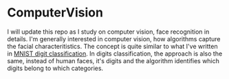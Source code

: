 # ComputerVision

I will update this repo as I study on computer vision, face recognition in details. I'm generally interested in computer vision, how algorithms capture the facial characteritistics. The concept is quite similar to what I've written in <a href=https://github.com/kckenneth/MNIST_digits>MNIST digit classification</a>. In digits classification, the approach is also the same, instead of human faces, it's digits and the algorithm identifies which digits belong to which categories. 

